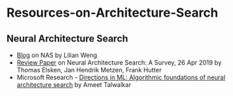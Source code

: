 # Resources-on-Architecture-Search


## Neural Architecture Search
- [Blog](https://lilianweng.github.io/lil-log/2020/08/06/neural-architecture-search.html) on NAS by Lilian Weng
- [Review Paper](https://arxiv.org/abs/1808.05377) on Neural Architecture Search: A Survey, 26 Apr 2019 by Thomas Elsken, Jan Hendrik Metzen, Frank Hutter
- Microsoft Research - [Directions in ML: Algorithmic foundations of neural architecture search](https://www.youtube.com/watch?v=5ke9ZEvXJEk) by Ameet Talwalkar
